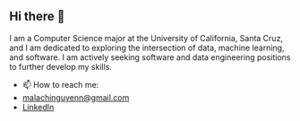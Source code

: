 ## Hi there 👋

I am a Computer Science major at the University of California, Santa Cruz, and I am dedicated to exploring the intersection of data, machine learning, and software. I am actively seeking software and data engineering positions to further develop my skills. 

- 📫 How to reach me:
- malachinguyenn@gmail.com
- [LinkedIn](https://www.linkedin.com/in/malachinguyen/)


